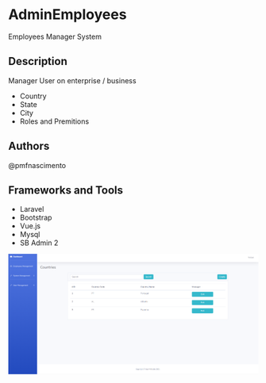 # AdminEmployees

Employees Manager System

## Description

Manager User on enterprise / business
- Country 
- State
- City
- Roles and Premitions

## Authors

@pmfnascimento

## Frameworks and Tools

- Laravel
- Bootstrap
- Vue.js
- Mysql
- SB Admin 2

![alt text](https://github.com/pmfnascimento/employees-management/blob/main/title.png?raw=true)

